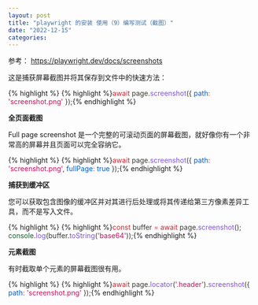 ```yaml
---
layout: post
title: "playwright 的安装 使用（9）编写测试（截图）"
date: "2022-12-15"
categories: 
---
```

<p>参考： <a href="https://playwright.dev/docs/screenshots">https://playwright.dev/docs/screenshots</a></p>

<p>这是捕获屏幕截图并将其保存到文件中的快速方法：</p>

{% highlight %}
{% highlight %}<span style="color:#393a34"><span style="color:#cf222e">await</span> page<span style="color:#393a34">.</span><span style="color:#8250df">screenshot</span><span style="color:#393a34">(</span><span style="color:#393a34">{</span> <span style="color:#005cc5">path</span><span style="color:#d73a49">:</span> <span style="color:#c6105f">&#39;screenshot.png&#39;</span> <span style="color:#393a34">}</span><span style="color:#393a34">)</span><span style="color:#393a34">;</span></span>{% endhighlight %}

<p><strong>全页面截图</strong></p>

<p>Full page screenshot 是一个完整的可滚动页面的屏幕截图，就好像你有一个非常高的屏幕并且页面可以完全容纳它。</p>

{% highlight %}
{% highlight %}<span style="color:#393a34"><span style="color:#cf222e">await</span> page<span style="color:#393a34">.</span><span style="color:#8250df">screenshot</span><span style="color:#393a34">(</span><span style="color:#393a34">{</span> <span style="color:#005cc5">path</span><span style="color:#d73a49">:</span> <span style="color:#c6105f">&#39;screenshot.png&#39;</span><span style="color:#393a34">,</span> <span style="color:#005cc5">fullPage</span><span style="color:#d73a49">:</span> <span style="color:#005cc5">true</span> <span style="color:#393a34">}</span><span style="color:#393a34">)</span><span style="color:#393a34">;</span></span>{% endhighlight %}

<p><strong>捕获到缓冲区</strong></p>

<p>您可以获取包含图像的缓冲区并对其进行后处理或将其传递给第三方像素差异工具，而不是写入文件。</p>

{% highlight %}
{% highlight %}<span style="color:#393a34"><span style="color:#cf222e">const</span> buffer <span style="color:#d73a49">=</span> <span style="color:#cf222e">await</span> page<span style="color:#393a34">.</span><span style="color:#8250df">screenshot</span><span style="color:#393a34">(</span><span style="color:#393a34">)</span><span style="color:#393a34">;</span>
</span><span style="color:#393a34"><span style="color:#116329">console</span><span style="color:#393a34">.</span><span style="color:#8250df">log</span><span style="color:#393a34">(</span>buffer<span style="color:#393a34">.</span><span style="color:#8250df">toString</span><span style="color:#393a34">(</span><span style="color:#c6105f">&#39;base64&#39;</span><span style="color:#393a34">)</span><span style="color:#393a34">)</span><span style="color:#393a34">;</span></span>{% endhighlight %}

<p><strong>元素截图</strong></p>

<p>有时截取单个元素的屏幕截图很有用。</p>

{% highlight %}
{% highlight %}<span style="color:#393a34"><span style="color:#cf222e">await</span> page<span style="color:#393a34">.</span><span style="color:#8250df">locator</span><span style="color:#393a34">(</span><span style="color:#c6105f">&#39;.header&#39;</span><span style="color:#393a34">)</span><span style="color:#393a34">.</span><span style="color:#8250df">screenshot</span><span style="color:#393a34">(</span><span style="color:#393a34">{</span> <span style="color:#005cc5">path</span><span style="color:#d73a49">:</span> <span style="color:#c6105f">&#39;screenshot.png&#39;</span> <span style="color:#393a34">}</span><span style="color:#393a34">)</span><span style="color:#393a34">;</span></span>{% endhighlight %}

